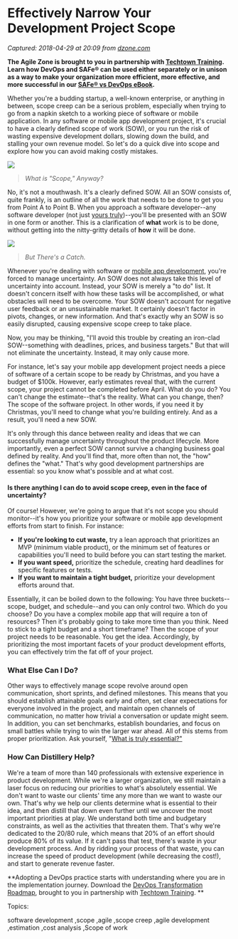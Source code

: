 # Effectively Narrow Your Development Project Scope

_Captured: 2018-04-29 at 20:09 from [dzone.com](https://dzone.com/articles/effectively-narrow-your-development-project-scope?edition=376220&utm_source=Daily%20Digest&utm_medium=email&utm_campaign=Daily%20Digest%202018-04-29)_

**The Agile Zone is brought to you in partnership with [Techtown Training](https://dzone.com/go?i=275424&u=http%3A%2F%2Ftechtowntraining.com%2F%3Futm_source%3Ddzone%26utm_medium%3Dfooter). Learn how DevOps and SAFe® can be used either separately or in unison as a way to make your organization more efficient, more effective, and more successful in our [SAFe® vs DevOps eBook](https://dzone.com/go?i=275424&u=http%3A%2F%2Fpages.aspeinc.com%2FSAFe-vs-DevOps.html%3Futm_source%3Ddzone%26utm_medium%3Dfooter%26utm_campaign%3Dsafe_vs_devops%26utm_content%3Debook).**

Whether you're a budding startup, a well-known enterprise, or anything in between, scope creep can be a serious problem, especially when trying to go from a napkin sketch to a working piece of software or mobile application. In any software or mobile app development project, it's crucial to have a clearly defined scope of work (SOW), or you run the risk of wasting expensive development dollars, slowing down the build, and stalling your own revenue model. So let's do a quick dive into scope and explore how you can avoid making costly mistakes.

![](https://distillery.com/blog/wp-content/uploads/2018/02/001-Blog2018-SOW-inner2-lf.jpg)

> _What is "Scope," Anyway?_

No, it's not a mouthwash. It's a clearly defined SOW. All an SOW consists of, quite frankly, is an outline of all the work that needs to be done to get you from Point A to Point B. When you approach a software developer--any software developer (not just [yours truly](https://distillery.com/))--you'll be presented with an SOW in one form or another. This is a clarification of **what** work is to be done, without getting into the nitty-gritty details of **how** it will be done.

![](https://distillery.com/blog/wp-content/uploads/2018/02/001-Blog2018-SOW-inner-lf.jpg)

> _But There's a Catch._

Whenever you're dealing with software or [mobile app development](https://distillery.com/mobile-app-development/), you're forced to manage uncertainty. An SOW does not always take this level of uncertainty into account. Instead, your SOW is merely a "to do" list. It doesn't concern itself with how these tasks will be accomplished, or what obstacles will need to be overcome. Your SOW doesn't account for negative user feedback or an unsustainable market. It certainly doesn't factor in pivots, changes, or new information. And that's exactly why an SOW is so easily disrupted, causing expensive scope creep to take place.

Now, you may be thinking, "I'll avoid this trouble by creating an iron-clad SOW--something with deadlines, prices, and business targets." But that will not eliminate the uncertainty. Instead, it may only cause more.

For instance, let's say your mobile app development project needs a piece of software of a certain scope to be ready by Christmas, and you have a budget of $100k. However, early estimates reveal that, with the current scope, your project cannot be completed before April. What do you do? You can't change the estimate--that's the reality. What can you change, then? The scope of the software project. In other words, if you need it by Christmas, you'll need to change what you're building entirely. And as a result, you'll need a new SOW.

It's only through this dance between reality and ideas that we can successfully manage uncertainty throughout the product lifecycle. More importantly, even a perfect SOW cannot survive a changing business goal defined by reality. And you'll find that, more often than not, the "how" defines the "what." That's why good development partnerships are essential: so you know what's possible and at what cost.

#### Is there anything I can do to avoid scope creep, even in the face of uncertainty?

Of course! However, we're going to argue that it's not scope you should monitor--it's how you prioritize your software or mobile app development efforts from start to finish. For instance:

  * **If you're looking to cut waste,** try a lean approach that prioritizes an MVP (minimum viable product), or the minimum set of features or capabilities you'll need to build before you can start testing the market.
  * **If you want speed,** prioritize the schedule, creating hard deadlines for specific features or tests.
  * **If you want to maintain a tight budget,** prioritize your development efforts around that.

Essentially, it can be boiled down to the following: You have three buckets--scope, budget, and schedule--and you can only control two. Which do you choose? Do you have a complex mobile app that will require a ton of resources? Then it's probably going to take more time than you think. Need to stick to a tight budget and a short timeframe? Then the scope of your project needs to be reasonable. You get the idea. Accordingly, by prioritizing the most important facets of your product development efforts, you can effectively trim the fat off of your project.

### What Else Can I Do?

Other ways to effectively manage scope revolve around open communication, short sprints, and defined milestones. This means that you should establish attainable goals early and often, set clear expectations for everyone involved in the project, and maintain open channels of communication, no matter how trivial a conversation or update might seem. In addition, you can set benchmarks, establish boundaries, and focus on small battles while trying to win the larger war ahead. All of this stems from proper prioritization. Ask yourself, "[What is truly essential?"](https://distillery.com/blog/so-you-have-an-idea-for-an-app-now-what/)

### How Can Distillery Help?

We're a team of more than 140 professionals with extensive experience in product development. While we're a larger organization, we still maintain a laser focus on reducing our priorities to what's absolutely essential. We don't want to waste our clients' time any more than we want to waste our own. That's why we help our clients determine what is essential to their idea, and then distill that down even further until we uncover the most important priorities at play. We understand both time and budgetary constraints, as well as the activities that threaten them. That's why we're dedicated to the 20/80 rule, which means that 20% of an effort should produce 80% of its value. If it can't pass that test, there's waste in your development process. And by ridding your process of that waste, you can increase the speed of product development (while decreasing the cost!), and start to generate revenue faster.

**Adopting a DevOps practice starts with understanding where you are in the implementation journey. Download the [DevOps Transformation Roadmap](https://dzone.com/go?i=266427&u=http%3A%2F%2Fpages.techtowntraining.com%2FDevOpsRoadmapDzone_DevOpsTransformationRoadmap.html%3Futm_source%3Ddzone%26utm_medium%3Dheader%26utm_campaign%3Ddevops-transformation), brought to you in partnership with [Techtown Training](https://dzone.com/go?i=266427&u=http%3A%2F%2Fwww.techtowntraining.com%2F). **

Topics:

software development ,scope ,agile ,scope creep ,agile development ,estimation ,cost analysis ,Scope of work
